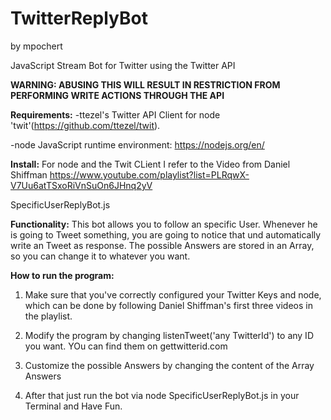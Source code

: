 <h1>TwitterReplyBot</h1> by mpochert

JavaScript Stream Bot for Twitter using the Twitter API

<b>WARNING: ABUSING THIS WILL RESULT IN RESTRICTION FROM PERFORMING WRITE ACTIONS THROUGH THE API</b>

<b>Requirements:</b>
-ttezel's Twitter API Client for node 'twit'(https://github.com/ttezel/twit).

-node JavaScript runtime environment: https://nodejs.org/en/


<b>Install:</b>
For node and the Twit CLient I refer to the Video from Daniel Shiffman 
https://www.youtube.com/playlist?list=PLRqwX-V7Uu6atTSxoRiVnSuOn6JHnq2yV

SpecificUserReplyBot.js

<b>Functionality:</b>
This bot allows you to follow an specific User. Whenever he is going to Tweet something, you are going to notice that und automatically write an Tweet as response. The possible Answers are stored in an Array, so you can change it to whatever you want. 

<b>How to run the program:</b>

1) Make sure that you've correctly configured your Twitter Keys and node, which can be done by following Daniel Shiffman's first three videos in the playlist.

2) Modify the program by changing listenTweet('any TwitterId') to any ID you want. YOu can find them on gettwitterid.com

3) Customize the possible Answers by changing the content of the Array Answers

4) After that just run the bot via node SpecificUserReplyBot.js in your Terminal and Have Fun.


